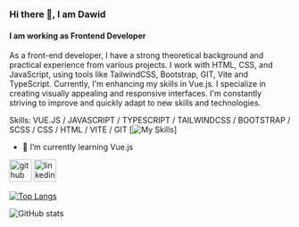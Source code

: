 ### Hi there 👋, I am Dawid
#### I am working as Frontend Developer
As a front-end developer, I have a strong theoretical background and practical experience from various projects. I work with HTML, CSS, and JavaScript, using tools like TailwindCSS, Bootstrap, GIT, Vite and TypeScript. Currently, I'm enhancing my skills in Vue.js. I specialize in creating visually appealing and responsive interfaces. I'm constantly striving to improve and quickly adapt to new skills and technologies.

Skills: VUE.JS / JAVASCRIPT / TYPESCRIPT / TAILWINDCSS / BOOTSTRAP / SCSS / CSS / HTML / VITE / GIT
[![My Skills](https://skillicons.dev/icons?i=vue,js,ts,tailwind,bootstrap,sass,css,html,vite,git&perline=3)]

- 🌱 I’m currently learning Vue.js 


[<img src='https://cdn.jsdelivr.net/npm/simple-icons@3.0.1/icons/github.svg' alt='github' height='40'>](https://github.com/https://github.com/gbura)  [<img src='https://cdn.jsdelivr.net/npm/simple-icons@3.0.1/icons/linkedin.svg' alt='linkedin' height='40'>](https://www.linkedin.com/in/https://www.linkedin.com/in/dawid-gburczyk-9024b7264//)  

[![Top Langs](https://github-readme-stats.vercel.app/api/top-langs/?username=https://github.com/gbura)](https://github.com/anuraghazra/github-readme-stats)

![GitHub stats](https://github-readme-stats.vercel.app/api?username=https://github.com/gbura&show_icons=true)  


